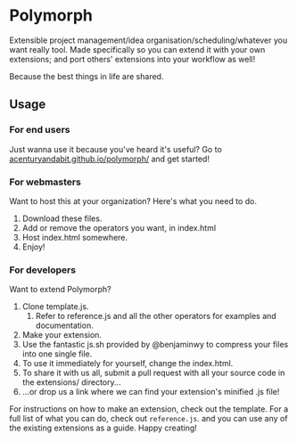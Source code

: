 # Polymorph
Extensible project management/idea organisation/scheduling/whatever you want really tool. Made specifically so you can extend it with your own extensions; and port others' extensions into your workflow as well!

Because the best things in life are shared.

## Usage
### For end users
Just wanna use it because you've heard it's useful? Go to [acenturyandabit.github.io/polymorph/](https://acenturyandabit.github.io/polymorph/) and get started!

### For webmasters
Want to host this at your organization? Here's what you need to do.

1. Download these files.
2. Add or remove the operators you want, in index.html
3. Host index.html somewhere.
4. Enjoy!

### For developers
Want to extend Polymorph?
1. Clone template.js.
   1. Refer to reference.js and all the other operators for examples and documentation.
2. Make your extension.
3. Use the fantastic js.sh provided by @benjaminwy to compress your files into one single file.
4. To use it immediately for yourself, change the index.html.
6. To share it with us all, submit a pull request with all your source code in the extensions/ directory...
7. ...or drop us a link where we can find your extension's minified .js file!

For instructions on how to make an extension, check out the template. For a full list of what you can do, check out `reference.js`. and you can use any of the existing extensions as a guide.
Happy creating!
